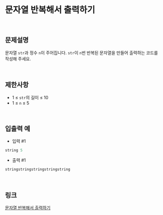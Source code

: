# 문자열 반복해서 출력하기

<br>

## 문제설명
문자열 `str`과 정수 `n`이 주어집니다. `str`이 `n`번 반복된 문자열을 만들어 출력하는 코드를 작성해 주세요.

<br>

## 제한사항
- 1 ≤ `str`의 길이 ≤ 10
- 1 ≤ `n` ≤ 5

<br>

## 입출력 예
- 입력 #1
```java
string 5
```

- 출력 #1
```java
stringstringstringstringstring
```

<br>

## 링크
[문자열 반복해서 출력하기](https://school.programmers.co.kr/learn/courses/30/lessons/181950)
